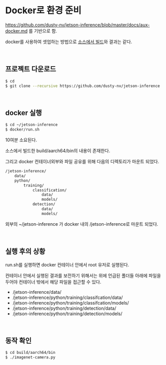 
# Docker로 환경 준비

https://github.com/dusty-nv/jetson-inference/blob/master/docs/aux-docker.md 를 기반으로 함.

docker를 사용하여 셋업하는 방법으로 [소스에서 빌드](setup_from_source.md)와 결과는 같다. 


<br>

## 프로젝트 다운로드

```bash
$ cd
$ git clone --recursive https://github.com/dusty-nv/jetson-inference

```

<br>

## docker 실행

```bash
$ cd ~/jetson-inference
$ docker/run.sh
```
10여분 소요된다.

소스에서 빌드한 build/aarch64/bin의 내용이 존재한다.

그리고 docker 컨테이너외부와 파일 공유를 위해 다음의 디렉토리가 마운트 되었다.
```bash
/jetson-inference/
	data/
	python/
		training/
			classification/
				data/
				models/
			detection/
				data/
				models/
```
외부의 ~/jetson-inference 가 docker 내의 /jetson-inference로 마운트 되었다.


<br>

## 실행 후의 상황

run.sh를 실행하면 docker 컨테이너 안에서 root 유저로 실행된다.

컨테이너 안에서 실행된 결과를 보전하기 위해서는 위에 언급된 폴더들 아래에 파일을 두어야 컨테이너 밖에서 해당 파일을 접근할 수 있다.
- /jetson-inference/data/
- /jetson-inference/python/training/classifcation/data/
- /jetson-inference/python/training/classifcation/models/
- /jetson-inference/python/training/detection/data/
- /jetson-inference/python/training/detection/models/

<br>

## 동작 확인

```bash
$ cd build/aarch64/bin
$ ./imagenet-camera.py
```

<br>
